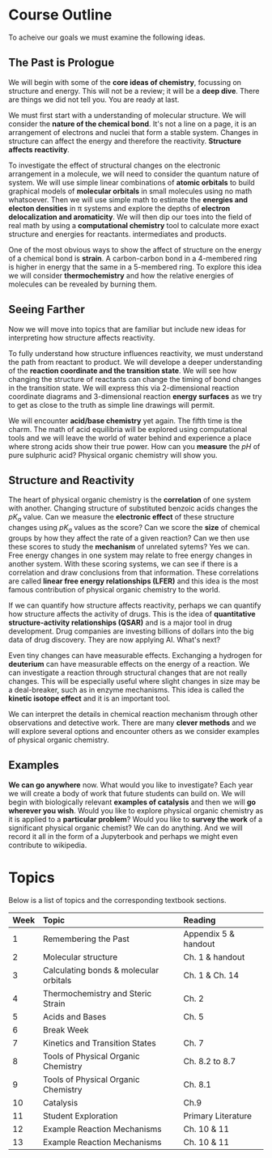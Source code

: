 # Course Outline

To acheive our goals we must examine the following ideas.

## The Past is Prologue

We will begin with some of the **core ideas of chemistry**, focussing on structure and energy. This will not be a review; it will be a **deep dive**. There are things we did not tell you. You are ready at last.

We must first start with a understanding of molecular structure. We will consider the **nature of the chemical bond**. It's not a line on a page, it is an arrangement of electrons and nuclei that form a stable system. Changes in structure can affect the energy and therefore the reactivity. **Structure affects reactivity**. 

To investigate the effect of structural changes on the electronic arrangement in a molecule, we will need to consider the quantum nature of system. We will use simple linear combinations of **atomic orbitals** to build graphical models of **molecular orbitals** in small molecules using no math whatsoever. Then we will use simple math to estimate the **energies and electon densities** in &pi; systems and explore the depths of **electron delocalization and aromaticity**. We will then dip our toes into the field of real math by using a **computational chemistry** tool to calculate more exact structure and energies for reactants. intermediates and products. 

One of the most obvious ways to show the affect of structure on the energy of a chemical bond is **strain**. A carbon-carbon bond in a 4-membered ring is higher in energy that the same in a 5-membered ring. To explore this idea we will consider **thermochemistry** and how the relative energies of molecules can be revealed by burning them.

## Seeing Farther

Now we will move into topics that are familiar but include new ideas for interpreting how structure affects reactivity. 

To fully understand how structure influences reactivity, we must understand the path from reactant to product. We will develope a deeper understanding of the **reaction coordinate and the transition state**. We will see how changing the structure of reactants can change the timing of bond changes in the transition state. We will express this via 2-dimensional reaction coordinate diagrams and 3-dimensional reaction **energy surfaces** as we try to get as close to the truth as simple line drawings will permit.

We will encounter **acid/base chemistry** yet again. The fifth time is the charm. The math of acid equilibria will be explored using computational tools and we will leave the world of water behind and experience a place where strong acids show their true power. How can you **measure** the *pH* of pure sulphuric acid? Physical organic chemistry will show you.

## Structure and Reactivity

The heart of physical organic chemistry is the **correlation** of one system with another. Changing structure of substituted benzoic acids changes the *pK<sub>a</sub>* value. Can we measure the **electronic effect** of these structure changes using *pK<sub>a</sub>* values as the score? Can we score the **size** of chemical groups by how they affect the rate of a given reaction? Can we then use these scores to study the **mechanism** of unrelated sytems? Yes we can. Free energy changes in one system may relate to free energy changes in another system. With these scoring systems, we can see if there is a correlation and draw conclusions from that information. These correlations are called **linear free energy relationships (LFER)** and this idea is the most famous contribution of physical organic chemistry to the world.

If we can quantify how structure affects reactivity, perhaps we can quantify how structure affects the activity of drugs. This is the idea of **quantitative structure-activity relationships (QSAR)** and is a major tool in drug development. Drug companies are investing billions of dollars into the big data of drug discovery. They are now applying AI. What's next?


Even tiny changes can have measurable effects. Exchanging a hydrogen for **deuterium** can have measurable effects on the energy of a reaction. We can investigate a reaction through structural changes that are not really changes. This will be especially useful where slight changes in size may be a deal-breaker, such as in enzyme mechanisms. This idea is called the **kinetic isotope effect** and it is an important tool.

We can interpret the details in chemical reaction mechanism through other observations and detective work. There are many **clever methods** and we will explore several options and encounter others as we consider examples of physical organic chemistry.
    
## Examples 

**We can go anywhere** now. What would you like to investigate? Each year we will create a body of work that future students can build on.  We will begin with biologically relevant **examples of catalysis** and then we will **go wherever you wish**. Would you like to explore physical organic chemistry as it is applied to a **particular problem**? Would you like to **survey the work** of a significant physical organic chemist? We can do anything. And we will record it all in the form of a Jupyterbook and perhaps we might even contribute to wikipedia.


# Topics

Below is a list of topics and the corresponding textbook sections.


|Week   |	Topic	                               | Reading                  |
| :---- | :--------------------------------------- | :----------------------- |
|1	    |Remembering the Past	                   | Appendix 5 & handout     |
|2	    |Molecular structure	                   | Ch. 1 & handout          | 
|3	    |Calculating bonds \& molecular orbitals   | Ch. 1 \& Ch. 14          | 
|4	    |Thermochemistry and Steric Strain	       | Ch. 2                    |
|5	    |Acids and Bases	                       | Ch. 5                    |
|6	    |Break Week	                               |                          |
|7	    |Kinetics and Transition States            | Ch. 7                    |
|8	    |Tools of Physical Organic Chemistry	   | Ch. 8.2 to 8.7           |
|9	    |Tools of Physical Organic Chemistry	   | Ch. 8.1                  |
|10	    |Catalysis	                               | Ch.9                     |
|11	    |Student Exploration	                   | Primary Literature                  |
|12	    |Example Reaction Mechanisms	           | Ch. 10 \& 11             |
|13	    |Example Reaction Mechanisms	           | Ch. 10 \& 11             |

